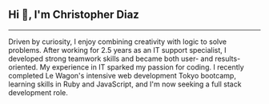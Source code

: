 ## Hi 👋, I'm Christopher Diaz

---

Driven by curiosity, I enjoy combining creativity with logic to solve problems. After working for 2.5 years as an IT support specialist, I developed strong teamwork skills and became both user- and results-oriented. My experience in IT sparked my passion for coding. I recently completed Le Wagon's intensive web development Tokyo bootcamp, learning skills in Ruby and JavaScript, and I'm now seeking a full stack development role.

<!--
**ChrisDiaz007/ChrisDiaz007** is a ✨ _special_ ✨ repository because its `README.md` (this file) appears on your GitHub profile.

Here are some ideas to get you started:

- 🔭 I’m currently working on ...
- 🌱 I’m currently learning ...
- 👯 I’m looking to collaborate on ...
- 🤔 I’m looking for help with ...
- 💬 Ask me about ...
- 📫 How to reach me: ...
- 😄 Pronouns: ...
- ⚡ Fun fact: ...
-->
